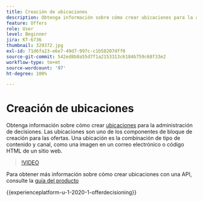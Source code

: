 ```yaml
---
title: Creación de ubicaciones
description: Obtenga información sobre cómo crear ubicaciones para la administración de decisiones. Las ubicaciones son uno de los componentes de bloque de creación requeridos para las ofertas.
feature: Offers
role: User
level: Beginner
jira: KT-6736
thumbnail: 329372.jpg
exl-id: 71d6fa23-e6e7-49d7-997c-c1b58207dff0
source-git-commit: 542ed8b8a55d7f1a2153313c6184b759c68f33e2
workflow-type: tm+mt
source-wordcount: '97'
ht-degree: 100%

---
```


# Creación de ubicaciones

Obtenga información sobre cómo crear [ubicaciones](https://experienceleague.adobe.com/docs/journey-optimizer/using/offer-decisioniong/create-components/creating-placements.html?lang=es) para la administración de decisiones. Las ubicaciones son uno de los componentes de bloque de creación para las ofertas. Una ubicación es la combinación de tipo de contenido y canal, como una imagen en un correo electrónico o código HTML de un sitio web.

>[!VIDEO](https://video.tv.adobe.com/v/329372?quality=12&learn=on)

Para obtener más información sobre cómo crear ubicaciones con una API, consulte la [guía del producto](https://experienceleague.adobe.com/docs/journey-optimizer/using/offer-decisioniong/api-reference/offers-api/placements/create.html?lang=es)

{{experienceplatform-u-1-2020-1-offerdecisioning}}
